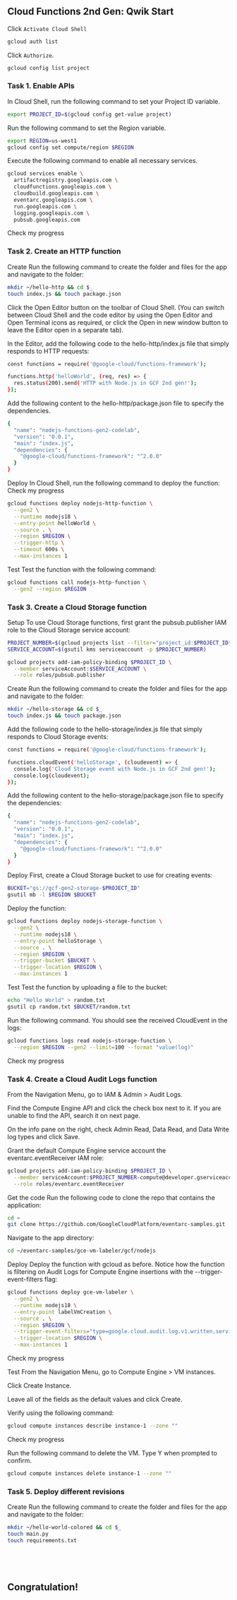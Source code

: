 ## Cloud Functions 2nd Gen: Qwik Start

Click `Activate Cloud Shell`
```bash
gcloud auth list
```
Click `Authorize`.
```bash
gcloud config list project
```

### Task 1. Enable APIs

In Cloud Shell, run the following command to set your Project ID variable.
```bash
export PROJECT_ID=$(gcloud config get-value project)
```

Run the following command to set the Region variable.
```bash
export REGION=us-west1
gcloud config set compute/region $REGION
```

Execute the following command to enable all necessary services.
```bash
gcloud services enable \
  artifactregistry.googleapis.com \
  cloudfunctions.googleapis.com \
  cloudbuild.googleapis.com \
  eventarc.googleapis.com \
  run.googleapis.com \
  logging.googleapis.com \
  pubsub.googleapis.com
```

Check my progress 

### Task 2. Create an HTTP function
Create
Run the following command to create the folder and files for the app and navigate to the folder:

```bash
mkdir ~/hello-http && cd $_
touch index.js && touch package.json
```
Click the Open Editor button on the toolbar of Cloud Shell. (You can switch between Cloud Shell and the code editor by using the Open Editor and Open Terminal icons as required, or click the Open in new window button to leave the Editor open in a separate tab).

In the Editor, add the following code to the hello-http/index.js file that simply responds to HTTP requests:

```bash
const functions = require('@google-cloud/functions-framework');

functions.http('helloWorld', (req, res) => {
  res.status(200).send('HTTP with Node.js in GCF 2nd gen!');
});
```
Add the following content to the hello-http/package.json file to specify the dependencies.

```bash
{
  "name": "nodejs-functions-gen2-codelab",
  "version": "0.0.1",
  "main": "index.js",
  "dependencies": {
    "@google-cloud/functions-framework": "^2.0.0"
  }
}
```

Deploy
In Cloud Shell, run the following command to deploy the function:
Check my progress 

```bash
gcloud functions deploy nodejs-http-function \
  --gen2 \
  --runtime nodejs18 \
  --entry-point helloWorld \
  --source . \
  --region $REGION \
  --trigger-http \
  --timeout 600s \
  --max-instances 1
```

Test
Test the function with the following command:

```bash
gcloud functions call nodejs-http-function \
  --gen2 --region $REGION
```

### Task 3. Create a Cloud Storage function

Setup
To use Cloud Storage functions, first grant the pubsub.publisher IAM role to the Cloud Storage service account:

```bash
PROJECT_NUMBER=$(gcloud projects list --filter="project_id:$PROJECT_ID" --format='value(project_number)')
SERVICE_ACCOUNT=$(gsutil kms serviceaccount -p $PROJECT_NUMBER)
```

```bash
gcloud projects add-iam-policy-binding $PROJECT_ID \
  --member serviceAccount:$SERVICE_ACCOUNT \
  --role roles/pubsub.publisher
```

Create
Run the following command to create the folder and files for the app and navigate to the folder:
```bash
mkdir ~/hello-storage && cd $_
touch index.js && touch package.json
```

Add the following code to the hello-storage/index.js file that simply responds to Cloud Storage events:
```bash
const functions = require('@google-cloud/functions-framework');

functions.cloudEvent('helloStorage', (cloudevent) => {
  console.log('Cloud Storage event with Node.js in GCF 2nd gen!');
  console.log(cloudevent);
});
```

Add the following content to the hello-storage/package.json file to specify the dependencies:
```bash
{
  "name": "nodejs-functions-gen2-codelab",
  "version": "0.0.1",
  "main": "index.js",
  "dependencies": {
    "@google-cloud/functions-framework": "^2.0.0"
  }
}
```

Deploy
First, create a Cloud Storage bucket to use for creating events:
```bash
BUCKET="gs://gcf-gen2-storage-$PROJECT_ID"
gsutil mb -l $REGION $BUCKET
```

Deploy the function:
```bash
gcloud functions deploy nodejs-storage-function \
  --gen2 \
  --runtime nodejs18 \
  --entry-point helloStorage \
  --source . \
  --region $REGION \
  --trigger-bucket $BUCKET \
  --trigger-location $REGION \
  --max-instances 1
```

Test
Test the function by uploading a file to the bucket:
```bash
echo "Hello World" > random.txt
gsutil cp random.txt $BUCKET/random.txt
```
Run the following command. You should see the received CloudEvent in the logs:
```bash
gcloud functions logs read nodejs-storage-function \
  --region $REGION --gen2 --limit=100 --format "value(log)"
```

Check my progress 

### Task 4. Create a Cloud Audit Logs function

From the Navigation Menu, go to IAM & Admin > Audit Logs.

Find the Compute Engine API and click the check box next to it. If you are unable to find the API, search it on next page.

On the info pane on the right, check Admin Read, Data Read, and Data Write log types and click Save.

Grant the default Compute Engine service account the eventarc.eventReceiver IAM role:
```bash
gcloud projects add-iam-policy-binding $PROJECT_ID \
  --member serviceAccount:$PROJECT_NUMBER-compute@developer.gserviceaccount.com \
  --role roles/eventarc.eventReceiver
```

Get the code
Run the following code to clone the repo that contains the application:
```bash
cd ~
git clone https://github.com/GoogleCloudPlatform/eventarc-samples.git
```

Navigate to the app directory:
```bash
cd ~/eventarc-samples/gce-vm-labeler/gcf/nodejs
```

Deploy
Deploy the function with gcloud as before. Notice how the function is filtering on Audit Logs for Compute Engine insertions with the --trigger-event-filters flag:
```bash
gcloud functions deploy gce-vm-labeler \
  --gen2 \
  --runtime nodejs18 \
  --entry-point labelVmCreation \
  --source . \
  --region $REGION \
  --trigger-event-filters="type=google.cloud.audit.log.v1.written,serviceName=compute.googleapis.com,methodName=beta.compute.instances.insert" \
  --trigger-location $REGION \
  --max-instances 1
```

Check my progress

Test
From the Navigation Menu, go to Compute Engine > VM instances.

Click Create Instance.

Leave all of the fields as the default values and click Create.

Verify using the following command:

```bash
gcloud compute instances describe instance-1 --zone ""
```

Check my progress

Run the following command to delete the VM. Type Y when prompted to confirm.
```bash
gcloud compute instances delete instance-1 --zone ""
```
### Task 5. Deploy different revisions

Create
Run the following command to create the folder and files for the app and navigate to the folder:
```bash
mkdir ~/hello-world-colored && cd $_
touch main.py
touch requirements.txt
```

```bash

```

```bash

```

```bash

```

```bash

```
## Congratulation!